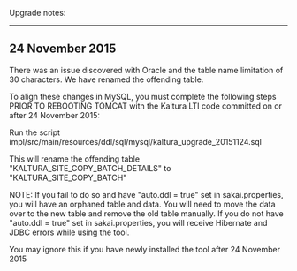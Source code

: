 Upgrade notes:

--------------------------
24 November 2015
--------------------------

There was an issue discovered with Oracle and the table name limitation of 30 characters. We have renamed the offending table.

To align these changes in MySQL, you must complete the following steps PRIOR TO REBOOTING TOMCAT with the Kaltura LTI code committed on or after 24 November 2015:

Run the script impl/src/main/resources/ddl/sql/mysql/kaltura_upgrade_20151124.sql

This will rename the offending table "KALTURA_SITE_COPY_BATCH_DETAILS" to "KALTURA_SITE_COPY_BATCH"

NOTE: If you fail to do so and have "auto.ddl = true" set in sakai.properties, you will have an orphaned table and data. You will need to move the data over to the new table and remove the old table manually. If you do not have "auto.ddl = true" set in sakai.properties, you will receive Hibernate and JDBC errors while using the tool.

You may ignore this if you have newly installed the tool after 24 November 2015